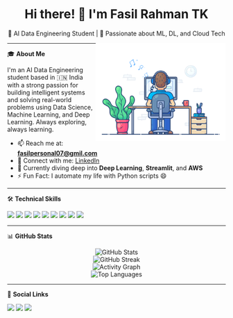 <h1 align="center">Hi there! 👋 I'm Fasil Rahman TK </h1>
<p align="center">🚀 AI Data Engineering Student | 🧠 Passionate about ML, DL, and Cloud Tech</p>

<img align="right" alt="Coding" width="300" src="https://raw.githubusercontent.com/andreapollastri/andreapollastri/main/intro.gif">

---

🎓 **About Me**

I'm an AI Data Engineering student based in 🇮🇳 India with a strong passion for building intelligent systems and solving real-world problems using Data Science, Machine Learning, and Deep Learning. Always exploring, always learning.

- 📫 Reach me at: **[fasilpersonal07@gmil.com](mailto:fasilpersonal07@gmail.com)**
- 💼 Connect with me: [LinkedIn](https://www.linkedin.com/in/fasil-rahman)
- 🌱 Currently diving deep into **Deep Learning**, **Streamlit**, and **AWS**
- ⚡ Fun Fact: I automate my life with Python scripts 😄

---

🛠️ **Technical Skills**

<p align="left">
  <img src="https://img.shields.io/badge/Python-3776AB?style=for-the-badge&logo=python&logoColor=white"/>
  <img src="https://img.shields.io/badge/SQL-336791?style=for-the-badge&logo=postgresql&logoColor=white"/>
  <img src="https://img.shields.io/badge/Power BI-F2C811?style=for-the-badge&logo=powerbi&logoColor=black"/>
  <img src="https://img.shields.io/badge/Flask-000000?style=for-the-badge&logo=flask&logoColor=white"/>
  <img src="https://img.shields.io/badge/Streamlit-FF4B4B?style=for-the-badge&logo=streamlit&logoColor=white"/>
  <img src="https://img.shields.io/badge/Machine Learning-009688?style=for-the-badge"/>
  <img src="https://img.shields.io/badge/Deep Learning-673AB7?style=for-the-badge"/>
  <img src="https://img.shields.io/badge/AWS-232F3E?style=for-the-badge&logo=amazonaws&logoColor=white"/>
  <img src="https://img.shields.io/badge/Git-F05032?style=for-the-badge&logo=git&logoColor=white"/>
</p>

---

📊 **GitHub Stats**

<p align="center">
  <img src="https://github-readme-stats.vercel.app/api?username=anfas-kp&show_icons=true&count_private=true&title_color=22c55e&text_color=ffffff&icon_color=14b8a6&bg_color=1c1917&hide_border=true" alt="GitHub Stats"/>
  <br/>
  <img src="https://github-readme-streak-stats.herokuapp.com/?user=anfas-kp&stroke=ffffff&background=1c1917&ring=22c55e&fire=22c55e&currStreakNum=ffffff&currStreakLabel=22c55e&sideNums=ffffff&sideLabels=ffffff&dates=ffffff&hide_border=true" alt="GitHub Streak"/>
  <br/>
  <img src="https://github-readme-activity-graph.cyclic.app/graph?username=anfas-kp&bg_color=1c1917&color=ffffff&line=14b8a6&point=ffffff&area=true&hide_border=true&custom_title=GitHub%20Activity%20Graph" alt="Activity Graph"/>
  <br/>
  <img src="https://github-readme-stats.vercel.app/api/top-langs/?username=anfas-kp&layout=compact&langs_count=10&title_color=22c55e&text_color=ffffff&icon_color=14b8a6&bg_color=1c1917&hide_border=true" alt="Top Languages"/>
</p>

---

📱 **Social Links**

<p align="left">
  <a href="https://www.github.com/anfas-kp" target="_blank"><img src="https://raw.githubusercontent.com/danielcranney/readme-generator/main/public/icons/socials/github.svg" width="32" /></a>
  <a href="https://www.linkedin.com/in/fasil-rahman" target="_blank"><img src="https://raw.githubusercontent.com/danielcranney/readme-generator/main/public/icons/socials/linkedin.svg" width="32" /></a>
  <a href="http://www.instagram.com/anfas._kp" target="_blank"><img src="https://raw.githubusercontent.com/danielcranney/readme-generator/main/public/icons/socials/instagram.svg" width="32" /></a>
</p>

